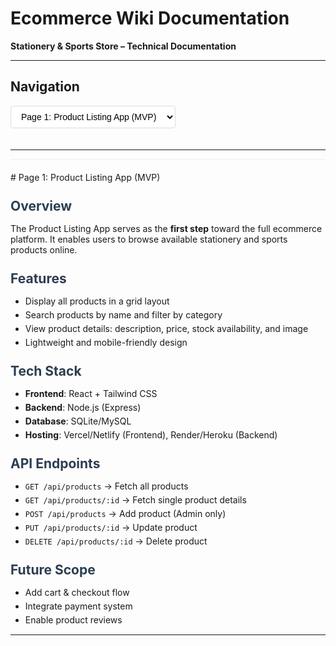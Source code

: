 # Ecommerce Wiki Documentation
**Stationery & Sports Store – Technical Documentation**

---

## Navigation
<select id="pageSelector" onchange="showPage()">
  <option value="page1">Page 1: Product Listing App (MVP)</option>
  <option value="page2">Page 2: End-Consumer App</option>
  <option value="page3">Page 3: Admin Dashboard</option>
</select>

---

<div id="page1" class="page-content">
# Page 1: Product Listing App (MVP)

## Overview
The Product Listing App serves as the **first step** toward the full ecommerce platform. It enables users to browse available stationery and sports products online.

## Features
- Display all products in a grid layout
- Search products by name and filter by category
- View product details: description, price, stock availability, and image
- Lightweight and mobile-friendly design

## Tech Stack
- **Frontend**: React + Tailwind CSS
- **Backend**: Node.js (Express)
- **Database**: SQLite/MySQL
- **Hosting**: Vercel/Netlify (Frontend), Render/Heroku (Backend)

## API Endpoints
- `GET /api/products` → Fetch all products
- `GET /api/products/:id` → Fetch single product details
- `POST /api/products` → Add product (Admin only)
- `PUT /api/products/:id` → Update product
- `DELETE /api/products/:id` → Delete product

## Future Scope
- Add cart & checkout flow
- Integrate payment system
- Enable product reviews
</div>

<div id="page2" class="page-content" style="display: none;">
# Page 2: End-Consumer App

## Overview
The **End-Consumer App** is the ecommerce platform for customers. It provides product discovery, order placement, and delivery/pickup options.

## Features
- **User Authentication** (Register/login with email or phone)
- **Browse & Search** with filters and sorting
- **Cart & Checkout** with delivery eligibility (≥ INR 500)
- **Order Fulfillment**: Home Delivery & Store Pickup
- **Payments**: Razorpay/UPI integration
- **Order Tracking & Notifications**

## Workflow
1. Customer logs in
2. Browses catalog, adds items to cart
3. Chooses delivery or pickup option
4. Completes payment
5. Receives confirmation and status updates

## Future Scope
- Loyalty program and discount coupons
- Personalized recommendations
- Subscription-based stationery supplies
</div>

<div id="page3" class="page-content" style="display: none;">
# Page 3: Admin Dashboard

## Overview
The **Admin Dashboard** allows shop owners and staff to manage the ecommerce system effectively.

## Features
- **Product Management** (Add/edit/remove products, manage stock levels)
- **Order Management** (view/update orders, assign delivery agents)
- **Customer Management** (view customers, manage returns/refunds)
- **Analytics** (sales reports, popular products, delivery trends)

## Tech Stack
- **Frontend**: React (Admin template)
- **Backend**: Shared with consumer app (Node.js/Django REST API)
- **Database**: Shared product, orders, users schema

## Future Scope
- Advanced reporting with dashboards
- AI-driven demand forecasting
- Multi-store management
</div>

---

<script>
function showPage() {
    const selector = document.getElementById('pageSelector');
    const selectedPage = selector.value;
    
    // Hide all pages
    const pages = document.querySelectorAll('.page-content');
    pages.forEach(page => {
        page.style.display = 'none';
    });
    
    // Show selected page
    const selectedPageElement = document.getElementById(selectedPage);
    if (selectedPageElement) {
        selectedPageElement.style.display = 'block';
    }
}

// Initialize with first page
document.addEventListener('DOMContentLoaded', function() {
    showPage();
});
</script>

<style>
select {
    padding: 8px 12px;
    border: 1px solid #ddd;
    border-radius: 4px;
    background-color: white;
    font-size: 14px;
    margin-bottom: 20px;
}

.page-content {
    border-top: 1px solid #eee;
    padding-top: 20px;
}

.page-content h1 {
    color: #2c3e50;
    border-bottom: 2px solid #eee;
    padding-bottom: 10px;
    margin-bottom: 20px;
}

.page-content h2 {
    color: #2c3e50;
    margin-top: 25px;
    margin-bottom: 15px;
}

.page-content ul {
    margin-bottom: 15px;
}

.page-content li {
    margin-bottom: 5px;
}
</style>
